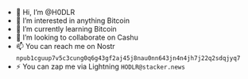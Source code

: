 - 👋 Hi, I’m @H0DLR
- 👀 I’m interested in anything Bitcoin
- 🌱 I’m currently learning Bitcoin
- 💞️ I’m looking to collaborate on Cashu
- 📫 You can reach me on Nostr `npub1cguup7v5c3cung0q6g43gf2aj45j8nau0nn643jn4n4jh7j22q2sdqjyq7`
- ⚡ You can zap me via Lightning `HODLR@stacker.news`

<!---
h0dlr/h0dlr is a ✨ special ✨ repository because its `README.md` (this file) appears on your GitHub profile.
You can click the Preview link to take a look at your changes.
--->
